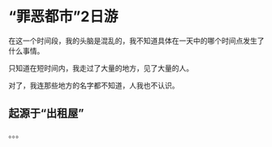 # “罪恶都市”2日游

在这一个时间段，我的头脑是混乱的，我不知道具体在一天中的哪个时间点发生了什么事情。

只知道在短时间内，我走过了大量的地方，见了大量的人。

对了，我连那些地方的名字都不知道，人我也不认识。

## 起源于“出租屋”

。。。
